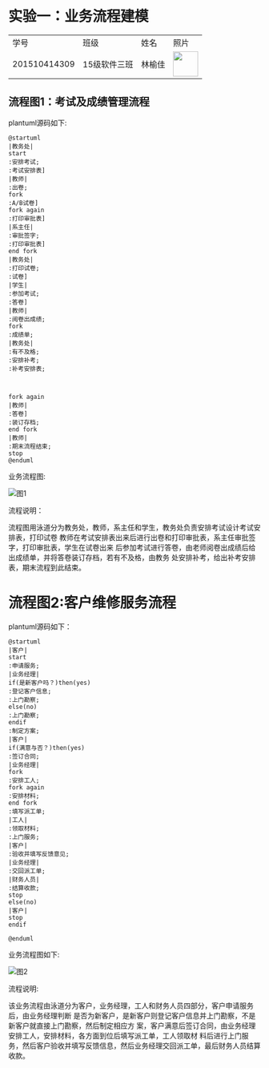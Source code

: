 # 实验一：业务流程建模
<table>
<tr>
<td>学号</td>
<td>班级</td>
<td>姓名</td>
<td>照片</td>
</tr>
<tr>
<td>201510414309</td>
<td>15级软件三班</td>
<td>林榆佳</td>
<td><img src="1.png" width="50" /></td>
</tr>
</table>

流程图1：考试及成绩管理流程
--------------
plantuml源码如下:
```
@startuml
|教务处|
start
:安排考试;
:考试安排表]
|教师|
:出卷;
fork
:A/B试卷]
fork again
:打印审批表]
|系主任|
:审批签字;
:打印审批表]
end fork
|教务处|
:打印试卷;
:试卷]
|学生|
:参加考试;
:答卷]
|教师|
:阅卷出成绩;
fork
:成绩单;
|教务处|
:有不及格;
:安排补考;
:补考安排表;



fork again
|教师|
:答卷]
:装订存档;
end fork
|教师|
:期末流程结束;
stop
@enduml
```
业务流程图:

![](./project1.png '图1')

流程说明：

流程图用泳道分为教务处，教师，系主任和学生，教务处负责安排考试设计考试安排表，打印试卷
教师在考试安排表出来后进行出卷和打印审批表，系主任审批签字，打印审批表，学生在试卷出来
后参加考试进行答卷，由老师阅卷出成绩后给出成绩单，并将答卷装订存档，若有不及格，由教务
处安排补考，给出补考安排表，期末流程到此结束。

流程图2:客户维修服务流程
=============
plantuml源码如下：
```
@startuml
|客户|
start
:申请服务;
|业务经理|
if(是新客户吗？)then(yes)
:登记客户信息;
:上门勘察;
else(no)
:上门勘察;
endif
:制定方案;
|客户|
if(满意与否？)then(yes)
:签订合同;
|业务经理|
fork
:安排工人;
fork again
:安排材料;
end fork
:填写派工单;
|工人|
:领取材料;
:上门服务;
|客户|
:验收并填写反馈意见;
|业务经理|
:交回派工单;
|财务人员|
:结算收款;
stop
else(no)
|客户|
stop
endif

@enduml
```
业务流程图如下:

![](./project2.png '图2')

流程说明:

该业务流程由泳道分为客户，业务经理，工人和财务人员四部分，客户申请服务后，由业务经理判断
是否为新客户，是新客户则登记客户信息并上门勘察，不是新客户就直接上门勘察，然后制定相应方
案，客户满意后签订合同，由业务经理安排工人，安排材料，各方面到位后填写派工单，工人领取材
料后进行上门服务，然后客户验收并填写反馈信息，然后业务经理交回派工单，最后财务人员结算收款。
